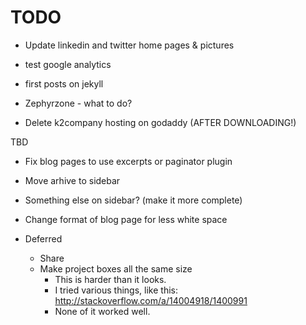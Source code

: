 # TODO

* Update linkedin and twitter home pages & pictures
* test google analytics

* first posts on jekyll

* Zephyrzone - what to do?
* Delete k2company hosting on godaddy (AFTER DOWNLOADING!)

TBD
* Fix blog pages to use excerpts or paginator plugin
* Move arhive to sidebar
* Something else on sidebar? (make it more complete)
* Change format of blog page for less white space



* Deferred
    * Share
    * Make project boxes all the same size
        - This is harder than it looks.
        - I tried various things, like this: http://stackoverflow.com/a/14004918/1400991
        - None of it worked well.
